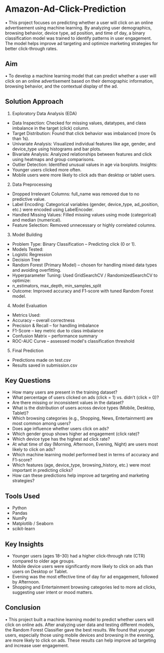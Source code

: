 # Amazon-Ad-Click-Prediction
•	This project focuses on predicting whether a user will click on an online advertisement using machine learning. By analyzing user demographics, browsing behavior, device type, ad position, and time of day, a binary classification model was trained to identify patterns in user engagement. The model helps improve ad targeting and optimize marketing strategies for better click-through rates.
## Aim
•	To develop a machine learning model that can predict whether a user will click on an online advertisement based on their demographic information, browsing behavior, and the contextual display of the ad.
## Solution Approach
1.	Exploratory Data Analysis (EDA)
 -	Data Inspection: Checked for missing values, datatypes, and class imbalance in the target (click) column.
 - Target Distribution: Found that click behavior was imbalanced (more 0s than 1s).
 -	Univariate Analysis: Visualized individual features like age, gender, and device_type using histograms and bar plots.
 - Bivariate Analysis: Analyzed relationships between features and click using heatmaps and group comparisons.
 - 	Outlier Detection: Identified unusual values in age via boxplots. Insights:
 -	Younger users clicked more often.
 - Mobile users were more likely to click ads than desktop or tablet users.
2.	Data Preprocessing
-	Dropped Irrelevant Columns: full_name was removed due to no predictive value.
-	Label Encoding: Categorical variables (gender, device_type, ad_position, etc.) were encoded using LabelEncoder.
-	Handled Missing Values: Filled missing values using mode (categorical) and median (numerical).
- Feature Selection: Removed unnecessary or highly correlated columns.
3.	Model Building
-	Problem Type: Binary Classification – Predicting click (0 or 1).
-	Models Tested:
-	Logistic Regression
-	Decision Tree
-	Random Forest (Primary Model) – chosen for handling mixed data types and avoiding overfitting.
-	Hyperparameter Tuning: Used GridSearchCV / RandomizedSearchCV to optimize:
-	n_estimators, max_depth, min_samples_split
-	Outcome: Improved accuracy and F1-score with tuned Random Forest model.
4.	Model Evaluation
-	Metrics Used:
-	Accuracy – overall correctness
-	Precision & Recall – for handling imbalance
-	F1-Score – key metric due to class imbalance
-	Confusion Matrix – performance summary
- ROC-AUC Curve – assessed model's classification threshold
5.	Final Prediction
-	Predictions made on test.csv
-	Results saved in submission.csv
## Key Questions
- How many users are present in the training dataset?
- What percentage of users clicked on ads (click = 1) vs. didn’t (click = 0)?
- Are there missing or inconsistent values in the dataset?
- What is the distribution of users across device types (Mobile, Desktop, Tablet)?
- Which browsing categories (e.g., Shopping, News, Entertainment) are most common among users?
- Does age influence whether users click on ads?
- Which gender group shows higher ad engagement (click rate)?
- Which device type has the highest ad click rate?
- At what time of day (Morning, Afternoon, Evening, Night) are users most likely to click on ads?
- Which machine learning model performed best in terms of accuracy and F1-score?
- Which features (age, device_type, browsing_history, etc.) were most important in predicting clicks?
- How can these predictions help improve ad targeting and marketing strategies?
## Tools Used
 - Python
 - Pandas 
 - NumPy 
 - Matplotlib / Seaborn
 - scikit-learn 
## Key Insights
-	Younger users (ages 18–30) had a higher click-through rate (CTR) compared to older age groups.
-	Mobile device users were significantly more likely to click on ads than users on Desktop or Tablet.
-	Evening was the most effective time of day for ad engagement, followed by Afternoon.
-	Shopping and Entertainment browsing categories led to more ad clicks, suggesting user intent or mood matters.
  ## Conclusion
•	This project built a machine learning model to predict whether users will click on online ads. After analyzing user data and testing different models, the Random Forest Classifier gave the best results. We found that younger users, especially those using mobile devices and browsing in the evening, are more likely to click on ads. These results can help improve ad targeting and increase user engagement.
